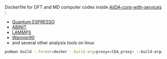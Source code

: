 Dockerfile for DFT and MD computer codes inside [AiiDA-core-with-services](https://www.aiida.net/) : 
- [Quantum ESPRESSO](https://www.quantum-espresso.org/)
- [ABINIT](https://www.abinit.org/)
- [LAMMPS](https://www.lammps.org/)
- [Wannier90](https://wannier.org/)
- and several other analysis tools
on linux

```bash
podman build --format=docker --build-arg=proxy=<CEA_proxy> --build-arg=workers=<num_workers> -t dockerDFT .
```
